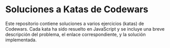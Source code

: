 # Soluciones a Katas de Codewars

Este repositorio contiene soluciones a varios ejercicios (katas) de Codewars. Cada kata ha sido resuelto en JavaScript y se incluye una breve descripción del problema, el enlace correspondiente, y la solución implementada.